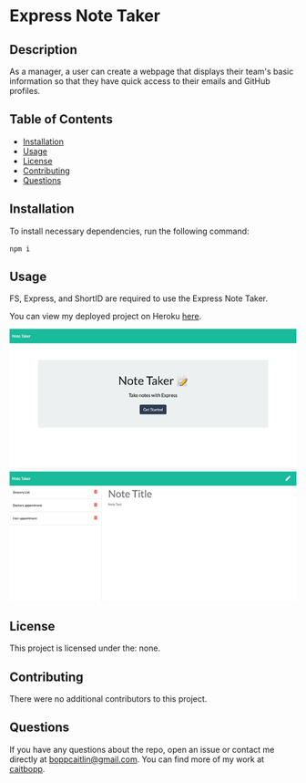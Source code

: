 # Express Note Taker

## Description
As a manager, a user can create a webpage that displays their team's basic information so that they have quick access to their emails and GitHub profiles.
## Table of Contents
- [Installation](#installation)
- [Usage](#usage)
- [License](#license)
- [Contributing](#contributing)
- [Questions](#questions)
## Installation
To install necessary dependencies, run the following command:
```
npm i
```

## Usage
FS, Express, and ShortID are required to use the Express Note Taker.

You can view my deployed project on Heroku [here](https://cbopp-express-note-taker.herokuapp.com/).

<img src="./assets/preview-1.png">
<img src="./assets/preview-2.png">

## License
This project is licensed under the: none.



## Contributing
There were no additional contributors to this project.

## Questions
If you have any questions about the repo, open an issue or contact me directly at boppcaitlin@gmail.com. You can find more of my work at [caitbopp](https://github.com/caitbopp).